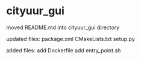 # cityuur_gui

moved README.md into cityuur_gui directory

updated files:
  package.xml
	CMakeLists.txt
	setup.py

added files:
  add Dockerfile
	add entry_point.sh
